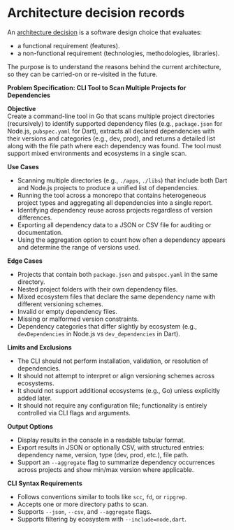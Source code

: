 # Architecture decision records

An [architecture
decision](https://cloud.google.com/architecture/architecture-decision-records)
is a software design choice that evaluates:

- a functional requirement (features).
- a non-functional requirement (technologies, methodologies, libraries).

The purpose is to understand the reasons behind the current architecture, so
they can be carried-on or re-visited in the future.

**Problem Specification: CLI Tool to Scan Multiple Projects for Dependencies**

**Objective**  
Create a command-line tool in Go that scans multiple project directories (recursively) to identify supported dependency files (e.g., `package.json` for Node.js, `pubspec.yaml` for Dart), extracts all declared dependencies with their versions and categories (e.g., dev, prod), and returns a detailed list along with the file path where each dependency was found. The tool must support mixed environments and ecosystems in a single scan.

**Use Cases**

- Scanning multiple directories (e.g., `./apps`, `./libs`) that include both Dart and Node.js projects to produce a unified list of dependencies.
- Running the tool across a monorepo that contains heterogeneous project types and aggregating all dependencies into a single report.
- Identifying dependency reuse across projects regardless of version differences.
- Exporting all dependency data to a JSON or CSV file for auditing or documentation.
- Using the aggregation option to count how often a dependency appears and determine the range of versions used.

**Edge Cases**

- Projects that contain both `package.json` and `pubspec.yaml` in the same directory.
- Nested project folders with their own dependency files.
- Mixed ecosystem files that declare the same dependency name with different versioning schemes.
- Invalid or empty dependency files.
- Missing or malformed version constraints.
- Dependency categories that differ slightly by ecosystem (e.g., `devDependencies` in Node.js vs `dev_dependencies` in Dart).

**Limits and Exclusions**

- The CLI should not perform installation, validation, or resolution of dependencies.
- It should not attempt to interpret or align versioning schemes across ecosystems.
- It should not support additional ecosystems (e.g., Go) unless explicitly added later.
- It should not require any configuration file; functionality is entirely controlled via CLI flags and arguments.

**Output Options**

- Display results in the console in a readable tabular format.
- Export results in JSON or optionally CSV, with structured entries: dependency name, version, type (dev, prod, etc.), file path.
- Support an `--aggregate` flag to summarize dependency occurrences across projects and show min/max version where applicable.

**CLI Syntax Requirements**

- Follows conventions similar to tools like `scc`, `fd`, or `ripgrep`.
- Accepts one or more directory paths to scan.
- Supports `--json`, `--csv`, and `--aggregate` flags.
- Supports filtering by ecosystem with `--include=node,dart`.
